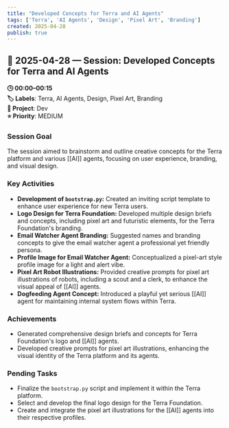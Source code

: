 ```yaml
---
title: "Developed Concepts for Terra and AI Agents"
tags: ['Terra', 'AI Agents', 'Design', 'Pixel Art', 'Branding']
created: 2025-04-28
publish: true
---
```


## 📅 2025-04-28 — Session: Developed Concepts for Terra and AI Agents

**🕒 00:00–00:15**  
**🏷️ Labels**: Terra, AI Agents, Design, Pixel Art, Branding  
**📂 Project**: Dev  
**⭐ Priority**: MEDIUM  


### Session Goal
The session aimed to brainstorm and outline creative concepts for the Terra platform and various [[AI]] agents, focusing on user experience, branding, and visual design.

### Key Activities
- **Development of `bootstrap.py`:** Created an inviting script template to enhance user experience for new Terra users.
- **Logo Design for Terra Foundation:** Developed multiple design briefs and concepts, including pixel art and futuristic elements, for the Terra Foundation's branding.
- **Email Watcher Agent Branding:** Suggested names and branding concepts to give the email watcher agent a professional yet friendly persona.
- **Profile Image for Email Watcher Agent:** Conceptualized a pixel-art style profile image for a light and alert vibe.
- **Pixel Art Robot Illustrations:** Provided creative prompts for pixel art illustrations of robots, including a scout and a clerk, to enhance the visual appeal of [[AI]] agents.
- **Dogfeeding Agent Concept:** Introduced a playful yet serious [[AI]] agent for maintaining internal system flows within Terra.

### Achievements
- Generated comprehensive design briefs and concepts for Terra Foundation's logo and [[AI]] agents.
- Developed creative prompts for pixel art illustrations, enhancing the visual identity of the Terra platform and its agents.

### Pending Tasks
- Finalize the `bootstrap.py` script and implement it within the Terra platform.
- Select and develop the final logo design for the Terra Foundation.
- Create and integrate the pixel art illustrations for the [[AI]] agents into their respective profiles.
